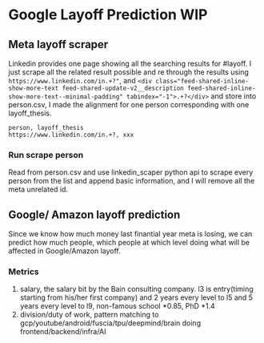 # Google Layoff Prediction WIP
## Meta layoff scraper
Linkedin provides one page showing all the searching results for #layoff. I just scrape all the related result possible and re through the results using `https://www.linkedin.com/in.+?"`, and `<div class="feed-shared-inline-show-more-text feed-shared-update-v2__description feed-shared-inline-show-more-text--minimal-padding" tabindex="-1">.+?</div>` and store into person.csv, I made the alignment for one person corresponding with one layoff_thesis.

```csv
person, layoff_thesis
https://www.linkedin.com/in.+?, xxx
```

### Run scrape person
Read from person.csv and use linkedin_scaper python api to scrape every person from the list and append basic information, and I will remove all the meta unrelated id.

## Google/ Amazon layoff prediction
Since we know how much money last finantial year meta is losing, we can predict how much people, which people at which level doing what will be affected in Google/Amazon layoff.

### Metrics 
1. salary, the salary bit by the Bain consulting company. l3 is entry(timing starting from his/her first company) and 2 years every level to l5 and 5 years every level to l9, non-famous school *0.85, PhD *1.4
2. division/duty of work, pattern matching to gcp/youtube/android/fuscia/tpu/deepmind/brain doing frontend/backend/infra/AI